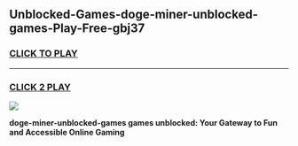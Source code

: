 
## Unblocked-Games-doge-miner-unblocked-games-Play-Free-gbj37
<h3>
<a href="https://premium76.site?title=doge-miner-unblocked-games&ref=19M">CLICK TO PLAY</a></h3>
<hr>

<h3>
<a href="https://premium76.site?title=doge-miner-unblocked-games&ref=19M">CLICK 2 PLAY</a>
  
</h3>

<a href="https://premium76.site?title=doge-miner-unblocked-games&ref=19M"><img src="https://clearcache.store/games.png"></a>


**doge-miner-unblocked-games games unblocked: Your Gateway to Fun and Accessible Online Gaming**
